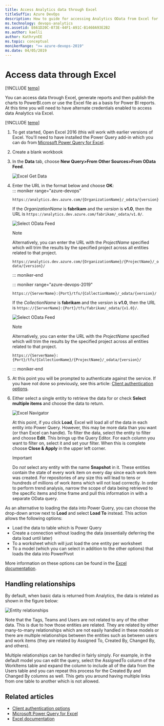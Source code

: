 ```yaml
---
title: Access Analytics data through Excel
titleSuffix: Azure DevOps    
description: How to guide for accessing Analytics OData from Excel for Azure DevOps 
ms.technology: devops-analytics
ms.assetid: E661D20C-073E-44F1-A91C-B1460A93E2B2 
ms.author: kaelli
author: KathrynEE
ms.topic: conceptual
monikerRange: ">= azure-devops-2019" 
ms.date: 04/05/2019
---
```


# Access data through Excel

[!INCLUDE [temp](../includes/version-azure-devops.md)]

You can access data through Excel, generate reports and then publish the charts to PowerBI.com or use the Excel file
as a basis for Power BI reports. At this time you will need to have alternate credentials enabled to access data
Analytics via Excel.

[!INCLUDE [temp](../includes/analytics-preview.md)]

1.  To get started, Open Excel 2016 (this will work with earlier versions of Excel. You'll need to have installed the Power Query add-in which you can do from [Microsoft Power Query for Excel](https://www.microsoft.com/download/details.aspx?id=39379&CorrelationId=3f2bb5d7-8db9-4e8f-ad58-bfa2789c877c).

2.  Create a blank workbook

3.  In the **Data** tab, choose **New Query>From Other Sources>From OData Feed**.

    ![Excel Get Data ](media/excel1.png)

4)  Enter the URL in the format below and choose **OK**:  
    ::: moniker range="azure-devops"

    ```
    https://analytics.dev.azure.com/{OrganizationName}/_odata/{version}/
    ```

    If the _OrganizationName_ is **fabrikam** and the _version_ is **v1.0**, then the URL is `https://analytics.dev.azure.com/fabrikam/_odata/v1.0/`.

    ![Select OData Feed ](media/pbi3.png)

    > [!NOTE]  
    > Alternatively, you can enter the URL with the _ProjectName_ specified which will trim the results by the specified project across all entities related to that project.
    >
    > `https://analytics.dev.azure.com/{OrganizationName}/{ProjectName}/_odata/{version}/`

    ::: moniker-end

    ::: moniker range="azure-devops-2019"

    ```
    https://{ServerName}:{Port}/tfs/{CollectionName}/_odata/{version}/
    ```

    If the _CollectionName_ is **fabrikam** and the _version_ is **v1.0**, then the URL is
    `https://{ServerName}:{Port}/tfs/fabrikam/_odata/{v1.0}/`.

    ![Select OData Feed ](media/pbi3-onprem.png)

    > [!NOTE]  
    > Alternatively, you can enter the URL with the _ProjectName_ specified which will trim the results by the specified project across all entities related to that project.
    >
    > `https://{ServerName}:{Port}/tfs/{CollectionName}/{ProjectName}/_odata/{version}/`

    ::: moniker-end

5)  At this point you will be prompted to authenticate against the service. If you have not done so previously, see this article: [Client authentication options](client-authentication-options.md).

6)  Either select a single entity to retrieve the data for or check **Select multiple items** and choose the data to return.

    ![Excel Navigator](media/excel2.png)

    At this point, if you click **Load**, Excel will load all of the data in each entity into Power Query. However, this may be more data than you want (or than Excel can handle).
    To filter the data, select the entity to filter and choose **Edit**. This brings up the Query Editor. For each column you want to filter on, select it and set your filter. When this is complete choose **Close & Apply** in the upper left corner.

    > [!IMPORTANT]  
    > Do _not_ select any entity with the name **Snapshot** in it. These entities contain the state of every work item
    > on every day since each work item was created. For repositories of any size this will lead to tens or hundreds of millions of work items which will
    > not load correctly. In order to perform trend analysis, narrow the scope of data being retrieved to the specific items and time frame and pull this information in with a separate OData query.

As an alternative to loading the data into Power Query, you can choose the drop-down arrow next to **Load** and select **Load To** instead.
This action allows the following options:

* Load the data to table which is Power Query
* Create a connection without loading the data (essentially deferring the data load until later)
* To a worksheet which will just load the one entity per worksheet
* To a model (which you can select in addition to the other options) that loads the data into PowerPivot

More information on these options can be found in the [Excel documentation](https://support.office.com/article/Add-a-query-to-an-Excel-worksheet-Power-Query-ca69e0f0-3db1-4493-900c-6279bef08df4?ui=en-US&rs=en-US&ad=US#querytoworksheet).

## Handling relationships

By default, when basic data is returned from Analytics, the data is related as shown in the figure below:

![Entity relationships](media/pbi-relationships.png)

Note that the Tags, Teams and Users are not related to any of the other data. This is due to how those entities
are related. They are related by either many-to-many relationships which are not easily handled in these models or
there are multiple relationships between the entities such as between users and work items (they are related by Assigned To,
Created By, Changed By, and others).

Multiple relationships can be handled in fairly simply. For example, in the default model you can edit the query, select the
AssignedTo column of the WorkItems table and expand the column to include all of the data from the Users table and you can repeat
this process for the Created By and Changed By columns as well. This gets you around having multiple links from one table to another
which is not allowed.

## Related articles

* [Client authentication options](client-authentication-options.md)
* [Microsoft Power Query for Excel](https://www.microsoft.com/download/details.aspx?id=39379&CorrelationId=3f2bb5d7-8db9-4e8f-ad58-bfa2789c877c)
* [Excel documentation](https://support.office.com/article/Add-a-query-to-an-Excel-worksheet-Power-Query-ca69e0f0-3db1-4493-900c-6279bef08df4?ui=en-US&rs=en-US&ad=US#querytoworksheet)
